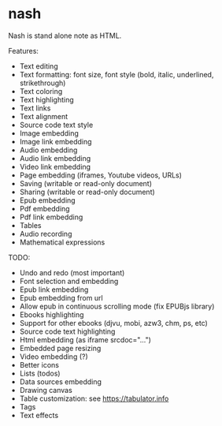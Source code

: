 # nash

Nash is stand alone note as HTML.

Features:
- Text editing
- Text formatting: font size, font style (bold, italic, underlined, strikethrough)
- Text coloring
- Text highlighting
- Text links
- Text alignment
- Source code text style
- Image embedding
- Image link embedding
- Audio embedding
- Audio link embedding
- Video link embedding
- Page embedding (iframes, Youtube videos, URLs)
- Saving (writable or read-only document)
- Sharing (writable or read-only document)
- Epub embedding
- Pdf embedding
- Pdf link embedding
- Tables
- Audio recording
- Mathematical expressions

TODO:
- Undo and redo (most important)
- Font selection and embedding
- Epub link embedding
- Epub embedding from url
- Allow epub in continuous scrolling mode (fix EPUBjs library)
- Ebooks highlighting
- Support for other ebooks (djvu, mobi, azw3, chm, ps, etc)
- Source code text highlighting
- Html embedding (as iframe srcdoc="...")
- Embedded page resizing
- Video embedding (?)
- Better icons
- Lists (todos)
- Data sources embedding
- Drawing canvas
- Table customization: see https://tabulator.info
- Tags
- Text effects